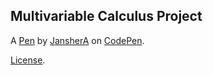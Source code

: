 Multivariable Calculus Project
------------------------------


A [Pen](https://codepen.io/janshera/pen/XWZaZZE) by [JansherA](https://codepen.io/janshera) on [CodePen](https://codepen.io).

[License](https://codepen.io/license/pen/XWZaZZE).